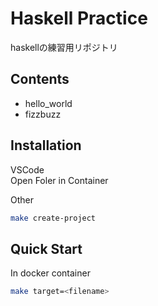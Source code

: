 # Haskell Practice
haskellの練習用リポジトリ

## Contents
- hello_world
- fizzbuzz

## Installation
VSCode  
Open Foler in Container

Other
```bash
make create-project
```

## Quick Start
In docker container
```bash
make target=<filename>
```
